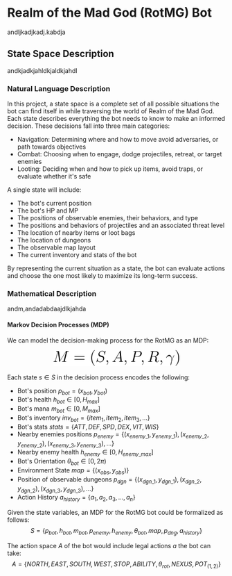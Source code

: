 # Realm of the Mad God (RotMG) Bot

andljkadjkadj.kabdja

## State Space Description

andkjadkjahldkjaldkjahdl

### Natural Language Description

In this project, a state space is a complete set of all possible situations the bot can find itself in while traversing the world of Realm of the Mad God. Each state describes everything the bot needs to know to make an informed decision. These decisions fall into three main categories: 
* Navigation: Determining where and how to move avoid adversaries, or path towards objectives
* Combat: Choosing when to engage, dodge projectiles, retreat, or target enemies
* Looting: Deciding when and how to pick up items, avoid traps, or evaluate whether it's safe

A single state will include: 
* The bot's current position
* The bot's HP and MP
* The positions of observable enemies, their behaviors, and type
* The positions and behaviors of projectiles and an associated threat level
* The location of nearby items or loot bags
* The location of dungeons
* The observable map layout
* The current inventory and stats of the bot

By representing the current situation as a state, the bot can evaluate actions and choose the one most likely to maximize its long-term success.

### Mathematical Description

andm,andadabdaajdlkjahda    

#### Markov Decision Processes (MDP)

We can model the decision-making process for the RotMG as an MDP:
<p align="center">
  <img src="assets/img/img1.svg" alt="img1 equation" />
</p>

Each state $s \in S$ in the decision process encodes the following:
* Bot's position $p_{bot} = (x_{bot},y_{bot})$
* Bot's health $h_{bot} \in [0,H_{max}]$
* Bot's mana $m_{bot} \in [0,M_{max}]$
* Bot's inventory ${inv}_{bot} = \{item_1, item_2, item_3, ...\}$
* Bot's stats ${stats} = \{{ATT},{DEF},{SPD},{DEX},{VIT},{WIS}\}$
* Nearby enemies positions $p_{enemy} = \{(x_{enemy\_1},y_{enemy\_1}), (x_{enemy\_2},y_{enemy\_2}),(x_{enemy\_3},y_{enemy\_3}), ...\}$
* Nearby enemy health $h_{enemy} \in [0,H_{enemy\_max}]$
* Bot's Orientation $\theta_{bot} \in [0, 2\pi)$
* Environment State ${map} = \{(x_{obs},y_{obs})\}$  
* Position of observable dungeons $p_{dgn} = \{(x_{dgn\_1},y_{dgn\_1}), (x_{dgn\_2},y_{dgn\_2}),(x_{dgn\_3},y_{dgn\_3}), ...\}$
* Action History $a_{history} = \{a_1,a_2,a_3,...,a_n\}$

Given the state variables, an MDP for the RotMG bot could be formalized as follows:
$$
{S} = \{p_{bot}, h_{bot}, m_{bot}, p_{enemy}, h_{enemy}, \theta_{bot}, {map}, p_{dng}, a_{history}\}
$$

The action space $A$ of the bot would include legal actions $a$ the bot can take:
$$
{A} = \{{NORTH},{EAST},{SOUTH},{WEST},{STOP},{ABILITY}, \theta_{rot}, {NEXUS}, {POT_{(1,2)}}\}
$$
